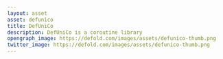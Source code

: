 ```yaml
---
layout: asset
asset: defunico
title: DefUniCo
description: DefUniCo is a coroutine library
opengraph_image: https://defold.com/images/assets/defunico-thumb.png
twitter_image: https://defold.com/images/assets/defunico-thumb.png
---
```

